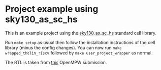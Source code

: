 # Project example using sky130_as_sc_hs

This is an example project using the [sky130_as_sc_hs](https://github.com/AvalonSemiconductors/sky130_as_sc_hs) standard cell library.

Run `make setup` as usual then follow the installation instructions of the cell library (minus the config changes).
You can now run `make wrapped_tholin_riscv` followed by `make user_project_wrapper` as normal.

The RTL is taken from [this](https://github.com/AvalonSemiconductors/gfmpw1-multi) OpenMPW submission.
